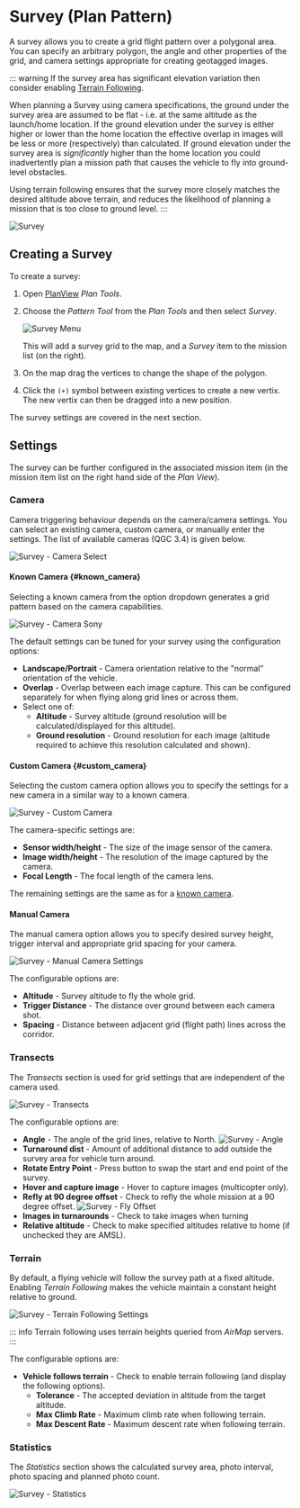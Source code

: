 # Survey  (Plan Pattern)

A survey allows you to create a grid flight pattern over a polygonal area. 
You can specify an arbitrary polygon, the angle and other properties of the grid, and camera settings appropriate for creating geotagged images.

::: warning
If the survey area has significant elevation variation then consider enabling [Terrain Following](#terrain).

When planning a Survey using camera specifications, the ground under the survey area are assumed to be flat - i.e. at the same altitude as the launch/home location.
If the ground elevation under the survey is either higher or lower than the home location the effective overlap in images will be less or more (respectively) than calculated.
If ground elevation under the survey area is *significantly* higher than the home location you could inadvertently plan a mission path that causes the vehicle to fly into ground-level obstacles.

Using terrain following ensures that the survey more closely matches the desired altitude above terrain, and reduces the likelihood of planning a mission that is too close to ground level.
:::

![Survey](../../../assets/plan/survey/survey.jpg)


## Creating a Survey

To create a survey:
1. Open [PlanView](../PlanView/PlanView.md) *Plan Tools*.
1. Choose the *Pattern Tool* from the *Plan Tools* and then select *Survey*.

   ![Survey Menu](../../../assets/plan/survey/survey_menu.jpg)

   This will add a survey grid to the map, and a *Survey* item to the mission list (on the right).
1. On the map drag the vertices to change the shape of the polygon.
1. Click the `(+)` symbol between existing vertices to create a new vertix.
   The new vertix can then be dragged into a new position.

The survey settings are covered in the next section.

## Settings

The survey can be further configured in the associated mission item (in the mission item list on the right hand side of the *Plan View*).

### Camera

Camera triggering behaviour depends on the camera/camera settings.
You can select an existing camera, custom camera, or manually enter the settings.
The list of available cameras (QGC 3.4) is given below.

![Survey - Camera Select](../../../assets/plan/survey/survey_camera_select.jpg)

#### Known Camera {#known_camera}

Selecting a known camera from the option dropdown generates a grid pattern based on the camera capabilities.

![Survey - Camera Sony](../../../assets/plan/survey/survey_camera_sony.jpg)

The default settings can be tuned for your survey using the configuration options:

- **Landscape/Portrait** - Camera orientation relative to the "normal" orientation of the vehicle.
- **Overlap** - Overlap between each image capture. 
  This can be configured separately for when flying along grid lines or across them.
- Select one of:
  - **Altitude** - Survey altitude (ground resolution will be calculated/displayed for this altitude).
  - **Ground resolution** - Ground resolution for each image (altitude required to achieve this resolution calculated and shown).

#### Custom Camera {#custom_camera}

Selecting the custom camera option allows you to specify the settings for a new camera in a similar way to a known camera.

![Survey - Custom Camera](../../../assets/plan/survey/survey_camera_custom.jpg)

The camera-specific settings are:

- **Sensor width/height** - The size of the image sensor of the camera.
- **Image width/height** - The resolution of the image captured by the camera.
- **Focal Length** - The focal length of the camera lens.

The remaining settings are the same as for a [known camera](#known_camera).


#### Manual Camera 

The manual camera option allows you to specify desired survey height, trigger interval and appropriate grid spacing for your camera.

![Survey - Manual Camera Settings](../../../assets/plan/survey/survey_camera_manual.jpg)

The configurable options are:

- **Altitude** - Survey altitude to fly the whole grid.
- **Trigger Distance** - The distance over ground between each camera shot.
- **Spacing** - Distance between adjacent grid (flight path) lines across the corridor.



### Transects

The *Transects* section is used for grid settings that are independent of the camera used. 

![Survey - Transects](../../../assets/plan/survey/survey_transects.jpg)

The configurable options are:

- **Angle** - The angle of the grid lines, relative to North.
  ![Survey - Angle](../../../assets/plan/survey/survey_transects_angle.jpg)
- **Turnaround dist** - Amount of additional distance to add outside the survey area for vehicle turn around.
- **Rotate Entry Point** - Press button to swap the start and end point of the survey.
- **Hover and capture image** - Hover to capture images (multicopter only).
- **Refly at 90 degree offset** - Check to refly the whole mission at a 90 degree offset.
  ![Survey - Fly Offset](../../../assets/plan/survey/survey_transects_offset.jpg)
- **Images in turnarounds** - Check to take images when turning
- **Relative altitude** - Check to make specified altitudes relative to home (if unchecked they are AMSL).


### Terrain

By default, a flying vehicle will follow the survey path at a fixed altitude. 
Enabling *Terrain Following* makes the vehicle maintain a constant height relative to ground.

![Survey - Terrain Following Settings](../../../assets/plan/survey/survey_terrain.jpg)

::: info
Terrain following uses terrain heights queried from *AirMap* servers.
:::


The configurable options are:

- **Vehicle follows terrain** - Check to enable terrain following (and display the following options).
  - **Tolerance** - The accepted deviation in altitude from the target altitude.
  - **Max Climb Rate** - Maximum climb rate when following terrain.
  - **Max Descent Rate** - Maximum descent rate when following terrain.


### Statistics

The *Statistics* section shows the calculated survey area, photo interval, photo spacing and planned photo count.

![Survey - Statistics](../../../assets/plan/survey/survey_statistics.jpg)


